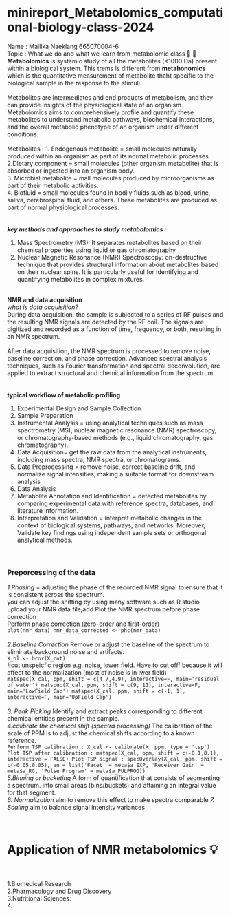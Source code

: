 # minireport_Metabolomics_computational-biology-class-2024
Name : Mallika Naeklang 665070004-6
<br>Topic : What we do and what we learn from metabolomic class :book: 
:open_book:
<br> **Metabolomics** is systemic study of all the metabolites (<1000 Da) present within a biological system. This trems is different from **metabonomics** which is the quantitative measurement of metabolite thaht specific to the biological sample in the response to the stimuli
<br>
<br>
Metabolites are intermediates and end products of metabolism, and they can provide insights of the physiological state of an organism. Metabolomics aims to comprehensively profile and quantify these metabolites to understand metabolic pathways, biochemical interactions, and the overall metabolic phenotype of an organism under different conditions.
<br>
<br>
Metabolites :   1. Endogenous metabolite = small molecules naturally produced within an organism as part of its normal metabolic processes.<br>
2.Dietary component = small molecules (other organism metabolite) that is absorbed or ingested into an organism body.<br>
3. Microbial metabolite = mall molecules produced by microorganisms as part of their metabolic activities. <br>
4. Biofluid = small molecules found in bodily fluids such as blood, urine, saliva, cerebrospinal fluid, and others. These metabolites are produced as part of normal physiological processes.<br>
<br>
<br>***key methods and approaches to study metabolomics :***<br>
1. Mass Spectrometry (MS):  It separates metabolites based on their chemical properties using liquid or gas chromatography<br>
2. Nuclear Magnetic Resonance (NMR) Spectroscopy: on-destructive technique that provides structural information about metabolites based on their nuclear spins. It is particularly useful for identifying and quantifying metabolites in complex mixtures.<br>

<br>**NMR and data acquisition**
<br>*what is data acquisition?* <br>
During data acquisition, the sample is subjected to a series of RF pulses and the resulting NMR signals are detected by the RF coil. The signals are digitized and recorded as a function of time, frequency, or both, resulting in an NMR spectrum.
<br>
<br>
After data acquisition, the NMR spectrum is processed to remove noise, baseline correction, and phase correction. Advanced spectral analysis techniques, such as Fourier transformation and spectral deconvolution, are applied to extract structural and chemical information from the spectrum.
<br>
<br>
<br>**typical workflow of metabolic profiling**
<br>
1. Experimental Design and Sample Collection <br>
2. Sample Preparation <br>
3. Instrumental Analysis = using analytical techniques such as mass spectrometry (MS), nuclear magnetic resonance (NMR) spectroscopy, or chromatography-based methods (e.g., liquid chromatography, gas chromatography). <br>
4. Data Acquisition= get the raw data from the analytical instruments, including mass spectra, NMR spectra, or chromatograms.<br>
5. Data Preprocessing = remove noise, correct baseline drift, and normalize signal intensities, making a suitable format for downstream analysis<br>
6. Data Analysis <br>
7. Metabolite Annotation and Identification = detected metabolites by comparing experimental data with reference spectra, databases, and literature information. <br>
8. Interpretation and Validation = Interpret metabolic changes in the context of biological systems, pathways, and networks. Moreover, Validate key findings using independent sample sets or orthogonal analytical methods.<br><br><br>
### Preporcessing of the data<br>
*1.Phasing* =  adjusting the phase of the recorded NMR signal to ensure that it is consistent across the spectrum. <br>
you can adjust the shifting by using many software such as R studio<br>
upload your NMR data file,add Plot the NMR spectrum before phase correction
<br>
Perform phase correction (zero-order and first-order)
<br>
```plot(nmr_data) nmr_data_corrected <- phc(nmr_data)```
<br>
<br>
*2.Baseline Correction* Remove or adjust the baseline of the spectrum to eliminate background noise and artifacts. <br>
```X_bl <- bcor(X_cut)```
<br>
#cut unspeicfic region e.g. noise, lower field. Have to cut offf because it will affect to the normalization (most of noise is in lwer field)<br>```matspec(X_cal, ppm, shift = c(4.7,4.9), interactive=F, main='residual of water')
matspec(X_cal, ppm, shift = c(9, 11), interactive=F, main='LowField Cap')
matspec(X_cal, ppm, shift = c(-1, 1), interactive=F, main='UpField Cap')```
<br>
<br> *3. Peak Picking* Identify and extract peaks corresponding to different chemical entities present in the sample.<br>
*4.calibrate the chemical shift (spectra processing)* The calibration of the scale of PPM is to adjust the chemical shifts according to a known reference.<br>```Perform TSP calibration : X_cal <- calibrate(X, ppm, type = 'tsp')
Plot TSP after calibration : matspec(X_cal, ppm, shift = c(-0.1,0.1), interactive = FALSE)
Plot TSP signal : specOverlay(X_cal, ppm, shift = c(-0.05,0.05),
            an = list('Facet' = meta$a_EXP,
                      'Receiver Gain' = meta$a_RG,
                      'Pulse Program' = meta$a_PULPROG))```<br>
*5.Binning or bucketing* A form of quantification that consists of segmenting a spectrum. into small areas (bins/buckets) and attaining an integral value for that segment.<br>
*6. Normalization* aim to remove this effect to make spectra comparable
*7. Scaling* aim to balance signal intensity variances<br>
<br>
<br>
# Application of NMR metabolomics  :bulb:
<br>
<br>
1.Biomedical Research<br>
2.Pharmacology and Drug Discovery<br>
3.Nutritional Sciences:<br>
4.





